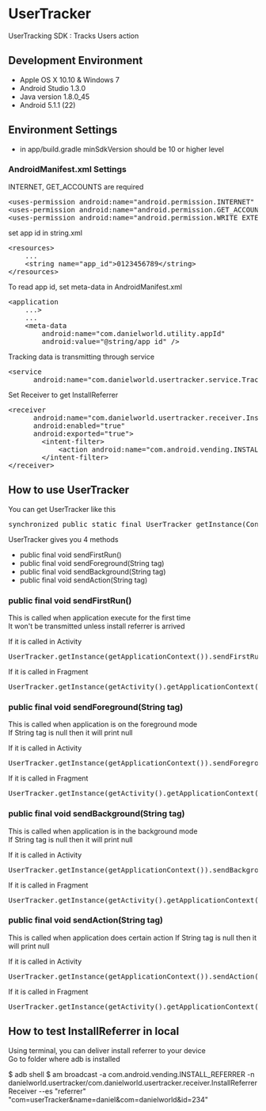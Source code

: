 # UserTracker
UserTracking SDK : Tracks Users action

## Development Environment
- Apple OS X 10.10 & Windows 7
- Android Studio 1.3.0
- Java version 1.8.0_45
- Android 5.1.1 (22)

## Environment Settings
- in app/build.gradle
    minSdkVersion should be 10 or higher level

### AndroidManifest.xml Settings
INTERNET, GET_ACCOUNTS are required
<pre>
&lt;uses-permission android:name="android.permission.INTERNET" /&gt; <!-- Required -->
&lt;uses-permission android:name="android.permission.GET_ACCOUNTS" /&gt; <!-- Required -->
&lt;uses-permission android:name="android.permission.WRITE_EXTERNAL_STORAGE" /&gt;
</pre>

set app id in string.xml
<pre>
&lt;resources&gt;
    ...
    &lt;string name="app_id"&gt;0123456789&lt;/string&gt;
&lt;/resources&gt;
</pre>

To read app id, set meta-data in AndroidManifest.xml
<pre>
&lt;application
    ...&gt;
    ...
    &lt;meta-data
        android:name="com.danielworld.utility.appId"
        android:value="@string/app_id" /&gt;
</pre>

Tracking data is transmitting through service
<pre>
&lt;service
      android:name="com.danielworld.usertracker.service.TrackingService" /&gt;
</pre>

Set Receiver to get InstallReferrer
<pre>
&lt;receiver
      android:name="com.danielworld.usertracker.receiver.InstallReferrerReceiver"
      android:enabled="true"
      android:exported="true"&gt;
        &lt;intent-filter&gt;
            &lt;action android:name="com.android.vending.INSTALL_REFERRER" />
        &lt;/intent-filter&gt;
&lt;/receiver&gt;
</pre>

## How to use UserTracker
You can get UserTracker like this
<pre>
synchronized public static final UserTracker getInstance(Context context)
</pre>

UserTracker gives you 4 methods
- public final void sendFirstRun()
- public final void sendForeground(String tag)
- public final void sendBackground(String tag)
- public final void sendAction(String tag)

### public final void sendFirstRun()
This is called when application execute for the first time <br>
It won't be transmitted unless install referrer is arrived

If it is called in Activity
<pre>
UserTracker.getInstance(getApplicationContext()).sendFirstRun();
</pre>

If it is called in Fragment
<pre>
UserTracker.getInstance(getActivity().getApplicationContext()).sendFirstRun();
</pre>

### public final void sendForeground(String tag)
This is called when application is on the foreground mode <br>
If String tag is null then it will print null

If it is called in Activity
<pre>
UserTracker.getInstance(getApplicationContext()).sendForeground(String tag);
</pre>

If it is called in Fragment
<pre>
UserTracker.getInstance(getActivity().getApplicationContext()).sendForeground(String tag);
</pre>

### public final void sendBackground(String tag)
This is called when application is in the background mode <br>
If String tag is null then it will print null

If it is called in Activity
<pre>
UserTracker.getInstance(getApplicationContext()).sendBackground(String tag);
</pre>

If it is called in Fragment
<pre>
UserTracker.getInstance(getActivity().getApplicationContext()).sendBackground(String tag);
</pre>

### public final void sendAction(String tag)
This is called when application does certain action
If String tag is null then it will print null

If it is called in Activity
<pre>
UserTracker.getInstance(getApplicationContext()).sendAction(String tag);
</pre>

If it is called in Fragment
<pre>
UserTracker.getInstance(getActivity().getApplicationContext()).sendAction(String tag);
</pre>

## How to test InstallReferrer in local
Using terminal, you can deliver install referrer to your device <br>
Go to folder where adb is installed

$ adb shell
$ am broadcast -a com.android.vending.INSTALL_REFERRER 
-n danielworld.usertracker/com.danielworld.usertracker.receiver.InstallReferrerReceiver --es "referrer" "com=userTracker&name=daniel&com=danielworld&id=234"

